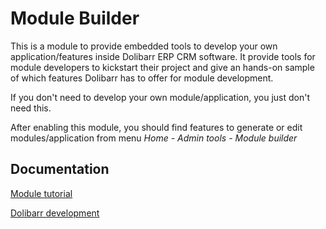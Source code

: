 Module Builder
==============

This is a module to provide embedded tools to develop your own application/features inside Dolibarr ERP CRM software.
It provide tools for module developers to kickstart their project and give an hands-on sample of which features Dolibarr
has to offer for module development.

If you don't need to develop your own module/application, you just don't need this.


After enabling this module, you should find features to generate or edit modules/application from menu *Home - Admin tools - Module builder* 


Documentation
-------------

[Module tutorial](http://www.bateriasecuador.com//index.php/Module_development)

[Dolibarr development](http://www.bateriasecuador.com//index.php/Developer_documentation)
